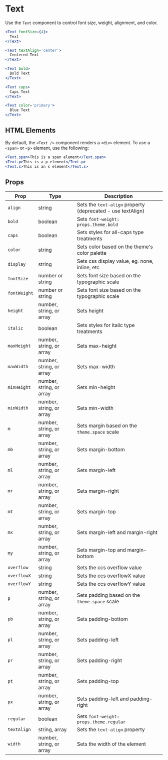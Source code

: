 # Text

Use the `Text` component to control font size, weight, alignment, and color.

```.jsx
<Text fontSize={4}>
  Text
</Text>
```

```.jsx
<Text textAlign='center'>
  Centered Text
</Text>
```

```.jsx
<Text bold>
  Bold Text
</Text>
```

```.jsx
<Text caps>
  Caps Text
</Text>
```

```.jsx
<Text color='primary'>
  Blue Text
</Text>
```

## HTML Elements

By default, the `<Text />` component renders a `<div>` element.
To use a `<span>` or `<p>` element, use the following:

```.jsx
<Text.span>This is a span element</Text.span>
<Text.p>This is a p element</Text.p>
<Text.s>This is an s element</Text.s>
```

## Props

| Prop         | Type                     | Description                                                 |
| ------------ | ------------------------ | ----------------------------------------------------------- |
| `align`      | string                   | Sets the `text-align` property (deprecated - use textAlign) |
| `bold`       | boolean                  | Sets `font-weight: props.theme.bold`                        |
| `caps`       | boolean                  | Sets styles for all-caps type treatments                    |
| `color`      | string                   | Sets color based on the theme's color palette               |
| `display`    | string                   | Sets css display value, eg. none, inline, etc               |
| `fontSize`   | number or string         | Sets font size based on the typographic scale               |
| `fontWeight` | number or string         | Sets font size based on the typographic scale               |
| `height`     | number, string, or array | Sets height                                                 |
| `italic`     | boolean                  | Sets styles for italic type treatments                      |
| `maxHeight`  | number, string, or array | Sets max-height                                             |
| `maxWidth`   | number, string, or array | Sets max-width                                              |
| `minHeight`  | number, string, or array | Sets min-height                                             |
| `minWidth`   | number, string, or array | Sets min-width                                              |
| `m`          | number, string, or array | Sets margin based on the `theme.space` scale                |
| `mb`         | number, string, or array | Sets margin-bottom                                          |
| `ml`         | number, string, or array | Sets margin-left                                            |
| `mr`         | number, string, or array | Sets margin-right                                           |
| `mt`         | number, string, or array | Sets margin-top                                             |
| `mx`         | number, string, or array | Sets margin-left and margin-right                           |
| `my`         | number, string, or array | Sets margin-top and margin-bottom                           |
| `overflow`   | string                   | Sets the ccs overflow value                                 |
| `overflowX`  | string                   | Sets the ccs overflowX value                                |
| `overflowY`  | string                   | Sets the ccs overflowY value                                |
| `p`          | number, string, or array | Sets padding based on the `theme.space` scale               |
| `pb`         | number, string, or array | Sets padding-bottom                                         |
| `pl`         | number, string, or array | Sets padding-left                                           |
| `pr`         | number, string, or array | Sets padding-right                                          |
| `pt`         | number, string, or array | Sets padding-top                                            |
| `px`         | number, string, or array | Sets padding-left and padding-right                         |
| `regular`    | boolean                  | Sets `font-weight: props.theme.regular`                     |
| `textAlign`  | string, array            | Sets the `text-align` property                              |
| `width`      | number, string, or array | Sets the width of the element                               |
